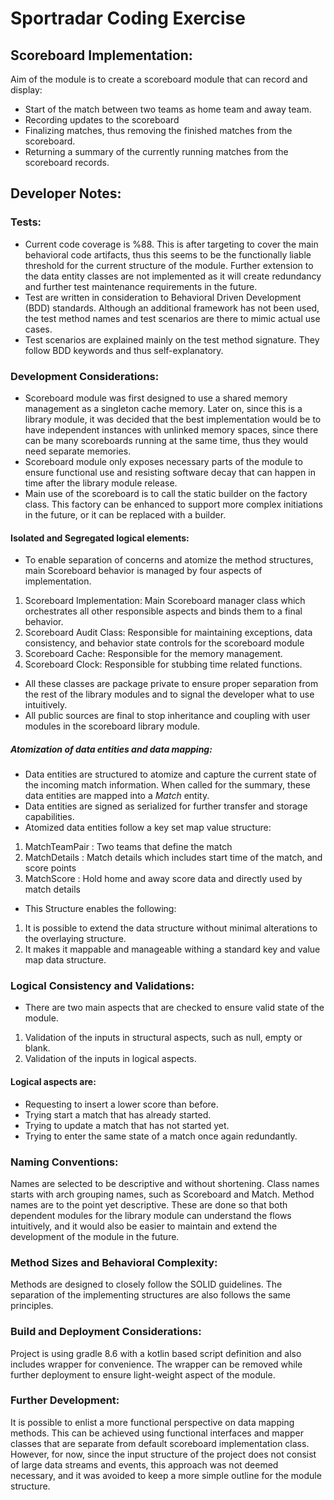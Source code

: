 # Sportradar Coding Exercise
## Scoreboard Implementation:

Aim of the module is to create a scoreboard module that can record and display:
- Start of the match between two teams as home team and away team.
- Recording updates to the scoreboard
- Finalizing matches, thus removing the finished matches from the scoreboard.
- Returning a summary of the currently running matches from the scoreboard records.

## Developer Notes:

### Tests:

- Current code coverage is %88. This is after targeting to cover the main behavioral code artifacts, thus this seems to be the functionally liable threshold for the current structure of the module. Further extension to the data entity classes are not implemented as it will create redundancy and further test maintenance requirements in the future.
- Test are written in consideration to Behavioral Driven Development (BDD) standards. Although an additional framework has not been used, the test method names and test scenarios are there to mimic actual use cases.
- Test scenarios are explained mainly on the test method signature. They follow BDD keywords and thus self-explanatory.

### Development Considerations:

- Scoreboard module was first designed to use a shared memory management as a singleton cache memory. Later on, since this is a library module, it was decided that the best implementation would be to have independent instances with unlinked memory spaces, since there can be many scoreboards running at the same time, thus they would need separate memories.
- Scoreboard module only exposes necessary parts of the module to ensure functional use and resisting software decay that can happen in time after the library module release.
- Main use of the scoreboard is to call the static builder on the factory class. This factory can be enhanced to support more complex initiations in the future, or it can be replaced with a builder.

#### Isolated and Segregated logical elements:

- To enable separation of concerns and atomize the method structures, main Scoreboard behavior is managed by four aspects of implementation.

<ol>
<li>Scoreboard Implementation: Main Scoreboard manager class which orchestrates all other responsible aspects and binds them to a final behavior.</li>
<li>Scoreboard Audit Class: Responsible for maintaining exceptions, data consistency, and behavior state controls for the scoreboard module</li>
<li>Scoreboard Cache: Responsible for the memory management.</li>
<li>Scoreboard Clock: Responsible for stubbing time related functions.</li>
</ol>

- All these classes are package private to ensure proper separation from the rest of the library modules and to signal the developer what to use intuitively.
- All public sources are final to stop inheritance and coupling with user modules in the scoreboard library module.

##### Atomization of data entities and data mapping:

- Data entities are structured to atomize and capture the current state of the incoming match information. When called for the summary, these data entities are mapped into a *Match* entity.
- Data entities are signed as serialized for further transfer and storage capabilities.
- Atomized data entities follow a key set map value structure:

<ol>
<li>MatchTeamPair : Two teams that define the match</li>
<li>MatchDetails : Match details which includes start time of the match, and score points</li>
<li>MatchScore : Hold home and away score data and directly used by match details</li>
</ol>

- This Structure enables the following:

<ol>
<li> It is possible to extend the data structure without minimal alterations to the overlaying structure.</li>
<li> It makes it mappable and manageable withing a standard key and value map data structure. </li>
</ol>

### Logical Consistency and Validations:
- There are two main aspects that are checked to ensure valid state of the module.
<ol>
<li>Validation of the inputs in structural aspects, such as null, empty or blank.</li>
<li>Validation of the inputs in logical aspects.</li>
</ol>

#### Logical aspects are:
- Requesting to insert a lower score than before.
- Trying start a match that has already started.
- Trying to update a match that has not started yet.
- Trying to enter the same state of a match once again redundantly.

### Naming Conventions:
Names are selected to be descriptive and without shortening. Class names starts with arch grouping names, such as Scoreboard and Match. Method names are to the point yet descriptive. These are done so that both dependent modules for the library module can understand the flows intuitively, and it would also be easier to maintain and extend the development of the module in the future.

### Method Sizes and Behavioral Complexity:
Methods are designed to closely follow the SOLID guidelines. The separation of the implementing structures are also follows the same principles.

### Build and Deployment Considerations:
Project is using gradle 8.6 with a kotlin based script definition and also includes wrapper for convenience. The wrapper can be removed while further deployment to ensure light-weight aspect of the module.

### Further Development:
It is possible to enlist a more functional perspective on data mapping methods. This can be achieved using functional interfaces and mapper classes that are separate from default scoreboard implementation class. However, for now, since the input structure of the project does not consist of large data streams and events, this approach was not deemed necessary, and it was avoided to keep a more simple outline for the module structure.


